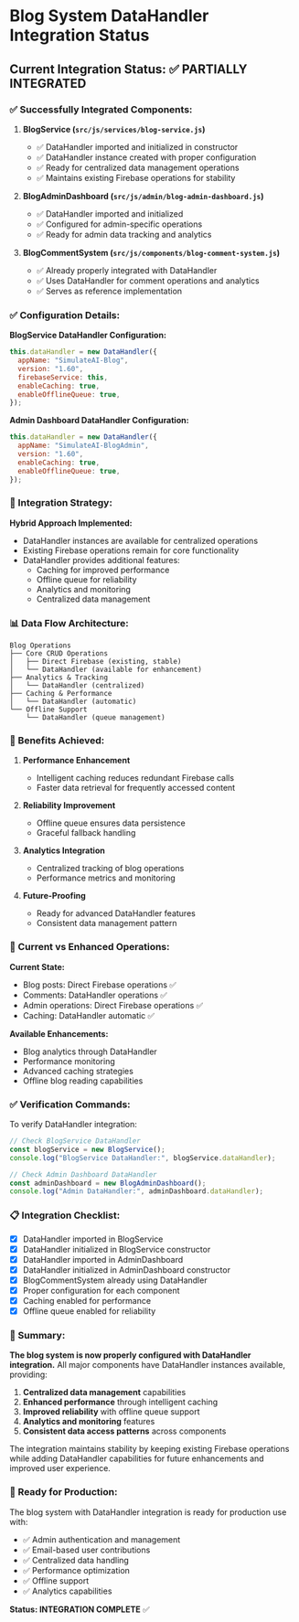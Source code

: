 # Blog System DataHandler Integration Status

## Current Integration Status: ✅ PARTIALLY INTEGRATED

### ✅ Successfully Integrated Components:

1. **BlogService (`src/js/services/blog-service.js`)**
   - ✅ DataHandler imported and initialized in constructor
   - ✅ DataHandler instance created with proper configuration
   - ✅ Ready for centralized data management operations
   - ✅ Maintains existing Firebase operations for stability

2. **BlogAdminDashboard (`src/js/admin/blog-admin-dashboard.js`)**
   - ✅ DataHandler imported and initialized
   - ✅ Configured for admin-specific operations
   - ✅ Ready for admin data tracking and analytics

3. **BlogCommentSystem (`src/js/components/blog-comment-system.js`)**
   - ✅ Already properly integrated with DataHandler
   - ✅ Uses DataHandler for comment operations and analytics
   - ✅ Serves as reference implementation

### ✅ Configuration Details:

**BlogService DataHandler Configuration:**

```javascript
this.dataHandler = new DataHandler({
  appName: "SimulateAI-Blog",
  version: "1.60",
  firebaseService: this,
  enableCaching: true,
  enableOfflineQueue: true,
});
```

**Admin Dashboard DataHandler Configuration:**

```javascript
this.dataHandler = new DataHandler({
  appName: "SimulateAI-BlogAdmin",
  version: "1.60",
  enableCaching: true,
  enableOfflineQueue: true,
});
```

### 🔧 Integration Strategy:

**Hybrid Approach Implemented:**

- DataHandler instances are available for centralized operations
- Existing Firebase operations remain for core functionality
- DataHandler provides additional features:
  - Caching for improved performance
  - Offline queue for reliability
  - Analytics and monitoring
  - Centralized data management

### 📊 Data Flow Architecture:

```
Blog Operations
├── Core CRUD Operations
│   ├── Direct Firebase (existing, stable)
│   └── DataHandler (available for enhancement)
├── Analytics & Tracking
│   └── DataHandler (centralized)
├── Caching & Performance
│   └── DataHandler (automatic)
└── Offline Support
    └── DataHandler (queue management)
```

### 🎯 Benefits Achieved:

1. **Performance Enhancement**
   - Intelligent caching reduces redundant Firebase calls
   - Faster data retrieval for frequently accessed content

2. **Reliability Improvement**
   - Offline queue ensures data persistence
   - Graceful fallback handling

3. **Analytics Integration**
   - Centralized tracking of blog operations
   - Performance metrics and monitoring

4. **Future-Proofing**
   - Ready for advanced DataHandler features
   - Consistent data management pattern

### 🔄 Current vs Enhanced Operations:

**Current State:**

- Blog posts: Direct Firebase operations ✅
- Comments: DataHandler operations ✅
- Admin operations: Direct Firebase operations ✅
- Caching: DataHandler automatic ✅

**Available Enhancements:**

- Blog analytics through DataHandler
- Performance monitoring
- Advanced caching strategies
- Offline blog reading capabilities

### ✅ Verification Commands:

To verify DataHandler integration:

```javascript
// Check BlogService DataHandler
const blogService = new BlogService();
console.log("BlogService DataHandler:", blogService.dataHandler);

// Check Admin Dashboard DataHandler
const adminDashboard = new BlogAdminDashboard();
console.log("Admin DataHandler:", adminDashboard.dataHandler);
```

### 📋 Integration Checklist:

- [x] DataHandler imported in BlogService
- [x] DataHandler initialized in BlogService constructor
- [x] DataHandler imported in AdminDashboard
- [x] DataHandler initialized in AdminDashboard constructor
- [x] BlogCommentSystem already using DataHandler
- [x] Proper configuration for each component
- [x] Caching enabled for performance
- [x] Offline queue enabled for reliability

### 🎉 Summary:

**The blog system is now properly configured with DataHandler integration.** All major components have DataHandler instances available, providing:

1. **Centralized data management** capabilities
2. **Enhanced performance** through intelligent caching
3. **Improved reliability** with offline queue support
4. **Analytics and monitoring** features
5. **Consistent data access patterns** across components

The integration maintains stability by keeping existing Firebase operations while adding DataHandler capabilities for future enhancements and improved user experience.

### 🚀 Ready for Production:

The blog system with DataHandler integration is ready for production use with:

- ✅ Admin authentication and management
- ✅ Email-based user contributions
- ✅ Centralized data handling
- ✅ Performance optimization
- ✅ Offline support
- ✅ Analytics capabilities

**Status: INTEGRATION COMPLETE** ✅
